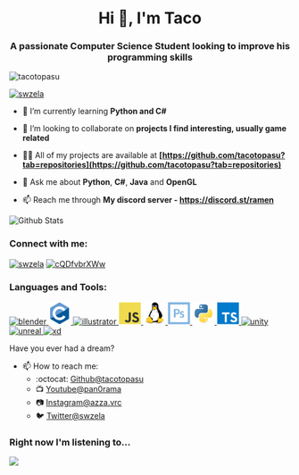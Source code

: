 <h1 align="center">Hi 👋, I'm Taco</h1>
<h3 align="center">A passionate Computer Science Student looking to improve his programming skills</h3>

<p align="left"> <img src="https://komarev.com/ghpvc/?username=tacotopasu&label=Profile%20views&color=0e75b6&style=flat" alt="tacotopasu" /> </p>

<p align="left"> <a href="https://twitter.com/tacotopasu" target="blank"><img src="https://img.shields.io/twitter/follow/swzela?logo=twitter&style=for-the-badge" alt="swzela" /></a> </p>

- 🌱 I’m currently learning **Python and C#**

- 👯 I’m looking to collaborate on **projects I find interesting, usually game related**

- 👨‍💻 All of my projects are available at **[https://github.com/tacotopasu?tab=repositories](https://github.com/tacotopasu?tab=repositories)**

- 💬 Ask me about **Python**, **C#**, **Java** and **OpenGL**

- 📫 Reach me through **My discord server - https://discord.st/ramen**


![Github Stats](https://github-readme-stats.vercel.app/api?username=tacotopasu&theme=dark)


<h3 align="left">Connect with me:</h3>
<p align="left">
<a href="https://twitter.com/swzela" target="blank"><img align="center" src="https://raw.githubusercontent.com/rahuldkjain/github-profile-readme-generator/master/src/images/icons/Social/twitter.svg" alt="swzela" height="30" width="40" /></a>
<a href="https://discord.gg/cQDfvbrXWw" target="blank"><img align="center" src="https://raw.githubusercontent.com/rahuldkjain/github-profile-readme-generator/master/src/images/icons/Social/discord.svg" alt="cQDfvbrXWw" height="30" width="40" /></a>
</p>

<h3 align="left">Languages and Tools:</h3>
<p align="left"> <a href="https://www.blender.org/" target="_blank" rel="noreferrer"> <img src="https://download.blender.org/branding/community/blender_community_badge_white.svg" alt="blender" width="40" height="40"/> </a> <a href="https://www.cprogramming.com/" target="_blank" rel="noreferrer"> <img src="https://raw.githubusercontent.com/devicons/devicon/master/icons/c/c-original.svg" alt="c" width="40" height="40"/> </a> <a href="https://www.adobe.com/in/products/illustrator.html" target="_blank" rel="noreferrer"> <img src="https://www.vectorlogo.zone/logos/adobe_illustrator/adobe_illustrator-icon.svg" alt="illustrator" width="40" height="40"/> </a> <a href="https://developer.mozilla.org/en-US/docs/Web/JavaScript" target="_blank" rel="noreferrer"> <img src="https://raw.githubusercontent.com/devicons/devicon/master/icons/javascript/javascript-original.svg" alt="javascript" width="40" height="40"/> </a> <a href="https://www.linux.org/" target="_blank" rel="noreferrer"> <img src="https://raw.githubusercontent.com/devicons/devicon/master/icons/linux/linux-original.svg" alt="linux" width="40" height="40"/> </a> <a href="https://www.photoshop.com/en" target="_blank" rel="noreferrer"> <img src="https://raw.githubusercontent.com/devicons/devicon/master/icons/photoshop/photoshop-line.svg" alt="photoshop" width="40" height="40"/> </a> <a href="https://www.python.org" target="_blank" rel="noreferrer"> <img src="https://raw.githubusercontent.com/devicons/devicon/master/icons/python/python-original.svg" alt="python" width="40" height="40"/> </a> <a href="https://www.typescriptlang.org/" target="_blank" rel="noreferrer"> <img src="https://raw.githubusercontent.com/devicons/devicon/master/icons/typescript/typescript-original.svg" alt="typescript" width="40" height="40"/> </a> <a href="https://unity.com/" target="_blank" rel="noreferrer"> <img src="https://www.vectorlogo.zone/logos/unity3d/unity3d-icon.svg" alt="unity" width="40" height="40"/> </a> <a href="https://unrealengine.com/" target="_blank" rel="noreferrer"> <img src="https://raw.githubusercontent.com/kenangundogan/fontisto/036b7eca71aab1bef8e6a0518f7329f13ed62f6b/icons/svg/brand/unreal-engine.svg" alt="unreal" width="40" height="40"/> </a> <a href="https://www.adobe.com/products/xd.html" target="_blank" rel="noreferrer"> <img src="https://cdn.worldvectorlogo.com/logos/adobe-xd.svg" alt="xd" width="40" height="40"/> </a> </p>

Have you ever had a dream?

- 📫 How to reach me:
    - :octocat: [Github@tacotopasu](https://github.com/tacotopasu)
    - :tv: [Youtube@pan0rama](https://www.youtube.com/channel/UC3NOxWnssssid1va68u4VnQ)
    - :camera: [Instagram@azza.vrc](https://www.instagram.com/azza.vrc/)
    - :bird: [Twitter@swzela](https://twitter.com/swzela/)


### Right now I'm listening to...
[![](https://spotify-github-profile.vercel.app/api/view?uid=11185973943&cover_image=true&theme=natemoo-re&bar_color=53b14f&bar_color_cover=true)](https://spotify-github-profile.vercel.app/api/view?uid=11185973943&redirect=true)
